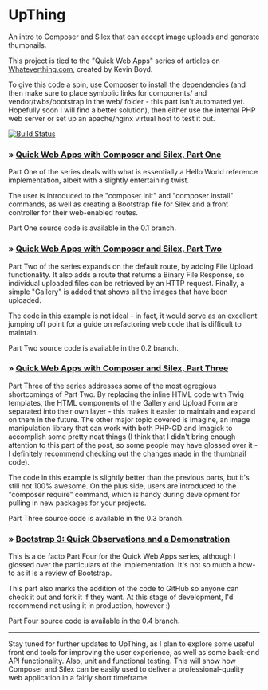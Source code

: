 UpThing
=======

An intro to Composer and Silex that can accept image uploads and generate thumbnails.

This project is tied to the "Quick Web Apps" series of articles on [Whateverthing.com](http://whateverthing.com), created by Kevin Boyd.

To give this code a spin, use [Composer](http://getcomposer.org) to install the dependencies (and then make sure to place symbolic links for components/ and vendor/twbs/bootstrap in the web/ folder - this part isn't automated yet. Hopefully soon I will find a better solution), then either use the internal PHP web server or set up an apache/nginx virtual host to test it out.

[![Build Status](https://travis-ci.org/beryllium/UpThing.png)](https://travis-ci.org/beryllium/UpThing)


### &raquo; [Quick Web Apps with Composer and Silex, Part One](http://whateverthing.com/blog/2013/06/28/quick-web-apps-part-one/)

Part One of the series deals with what is essentially a Hello World reference implementation, albeit with a slightly entertaining twist.

The user is introduced to the "composer init" and "composer install" commands, as well as creating a Bootstrap file for Silex and a front controller for their web-enabled routes.

Part One source code is available in the 0.1 branch.

### &raquo; [Quick Web Apps with Composer and Silex, Part Two](http://whateverthing.com/blog/2013/06/30/quick-web-apps-part-two/)

Part Two of the series expands on the default route, by adding File Upload functionality. It also adds a route that returns a Binary File Response, so individual uploaded files can be retrieved by an HTTP request. Finally, a simple "Gallery" is added that shows all the images that have been uploaded.

The code in this example is not ideal - in fact, it would serve as an excellent jumping off point for a guide on refactoring web code that is difficult to maintain.

Part Two source code is available in the 0.2 branch.

### &raquo; [Quick Web Apps with Composer and Silex, Part Three](http://whateverthing.com/blog/2013/07/01/quick-web-apps-part-three/)

Part Three of the series addresses some of the most egregious shortcomings of Part Two. By replacing the inline HTML code with Twig templates, the HTML components of the Gallery and Upload Form are separated into their own layer - this makes it easier to maintain and expand on them in the future. The other major topic covered is Imagine, an image manipulation library that can work with both PHP-GD and Imagick to accomplish some pretty neat things (I think that I didn't bring enough attention to this part of the post, so some people may have glossed over it - I definitely recommend checking out the changes made in the thumbnail code). 

The code in this example is slightly better than the previous parts, but it's still not 100% awesome. On the plus side, users are introduced to the "composer require" command, which is handy during development for pulling in new packages for your projects. 

Part Three source code is available in the 0.3 branch.

### &raquo; [Bootstrap 3: Quick Observations and a Demonstration](http://whateverthing.com/blog/2013/08/21/bootstrap-3-demonstration/)

This is a de facto Part Four for the Quick Web Apps series, although I glossed over the particulars of the implementation. It's not so much a how-to as it is a review of Bootstrap.

This part also marks the addition of the code to GitHub so anyone can check it out and fork it if they want. At this stage of development, I'd recommend not using it in production, however :)

Part Four source code is available in the 0.4 branch.

---

Stay tuned for further updates to UpThing, as I plan to explore some useful front end tools for improving the user experience, as well as some back-end API functionality. Also, unit and functional testing. This will show how Composer and Silex can be easily used to deliver a professional-quality web application in a fairly short timeframe.
